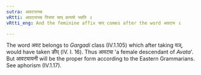 ```yaml
---
sutra: आवट्याच्च
vRtti: आवट्याच्च स्त्रियां चाप् प्रत्ययो भवति ॥
vRtti_eng: And the feminine affix चाप् comes after the word आवट्य ॥

---
```

The word अवट belongs to _Gargadi_ class (IV.1.105) which after taking यञ्, would have taken ङीप् (IV. I. 16). Thus आवट्या 'a female descendant of _Avata_'. But आवट्यायनी will be the proper form according to the Eastern Grammarians. See aphorism (IV.1.17).